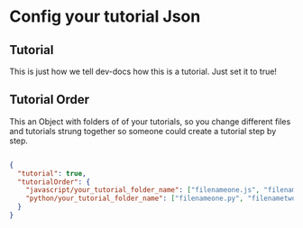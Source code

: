 # Config your tutorial Json

## Tutorial

This is just how we tell dev-docs how this is a tutorial.  Just set it to true!

## Tutorial Order

This an Object with folders of of your tutorials, so you change different files and tutorials strung together so someone could create a tutorial step by step.

```json

{
  "tutorial": true,
  "tutorialOrder": {
    "javascript/your_tutorial_folder_name": ["filenameone.js", "filenametwo.js"],
    "python/your_tutorial_folder_name": ["filenameone.py", "filenametwo.py"]
  }
}


```